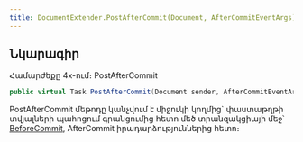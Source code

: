 ```yaml
---
title: DocumentExtender.PostAfterCommit(Document, AfterCommitEventArgs) մեթոդ
---
```


## Նկարագիր

Համարժեքը 4x-ում։ PostAfterCommit

```c#
public virtual Task PostAfterCommit(Document sender, AfterCommitEventArgs args)
```

PostAfterCommit մեթոդը կանչվում է միջուկի կողմից` փաստաթղթի տվյալների պահոցում գրանցումից հետո մեծ տրանզակցիայի մեջ՝ [BeforeCommit](https://armsoft.github.io/as4x-docs/HTM/ProgrGuide/ScriptProcs/BeforeCommit.html), AfterCommit իրադարձություններից հետո։

